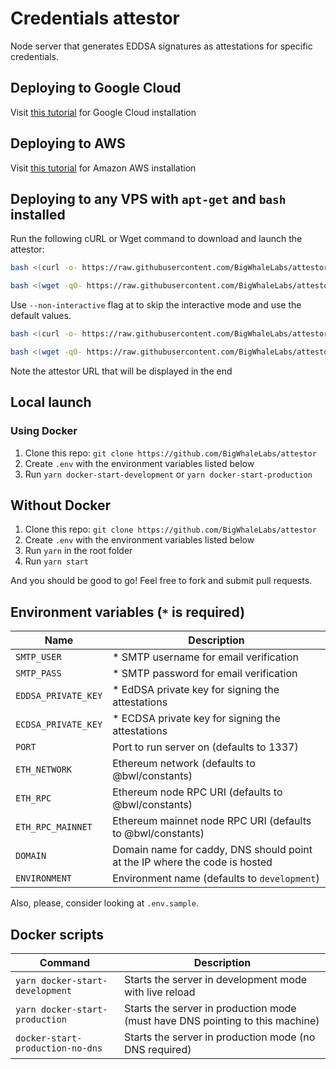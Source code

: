 # Credentials attestor

Node server that generates EDDSA signatures as attestations for specific credentials.

## Deploying to Google Cloud

Visit [this tutorial](./docs/gcp.md) for Google Cloud installation

## Deploying to AWS

Visit [this tutorial](./docs/aws.md) for Amazon AWS installation

## Deploying to any VPS with `apt-get` and `bash` installed

Run the following cURL or Wget command to download and launch the attestor:

```bash
bash <(curl -o- https://raw.githubusercontent.com/BigWhaleLabs/attestor/main/scripts/install.sh)
```

```bash
bash <(wget -qO- https://raw.githubusercontent.com/BigWhaleLabs/attestor/main/scripts/install.sh)
```

Use `--non-interactive` flag at to skip the interactive mode and use the default values.

```bash
bash <(curl -o- https://raw.githubusercontent.com/BigWhaleLabs/attestor/main/scripts/install.sh) --non-interactive
```

```bash
bash <(wget -qO- https://raw.githubusercontent.com/BigWhaleLabs/attestor/main/scripts/install.sh) --non-interactive
```

Note the attestor URL that will be displayed in the end

## Local launch

### Using Docker

1. Clone this repo: `git clone https://github.com/BigWhaleLabs/attestor`
2. Create `.env` with the environment variables listed below
3. Run `yarn docker-start-development` or `yarn docker-start-production`

## Without Docker

1. Clone this repo: `git clone https://github.com/BigWhaleLabs/attestor`
2. Create `.env` with the environment variables listed below
3. Run `yarn` in the root folder
4. Run `yarn start`

And you should be good to go! Feel free to fork and submit pull requests.

## Environment variables (`*` is required)

| Name                | Description                                                                |
| ------------------- | -------------------------------------------------------------------------- |
| `SMTP_USER`         | \* SMTP username for email verification                                    |
| `SMTP_PASS`         | \* SMTP password for email verification                                    |
| `EDDSA_PRIVATE_KEY` | \* EdDSA private key for signing the attestations                          |
| `ECDSA_PRIVATE_KEY` | \* ECDSA private key for signing the attestations                          |
| `PORT`              | Port to run server on (defaults to 1337)                                   |
| `ETH_NETWORK`       | Ethereum network (defaults to @bwl/constants)                              |
| `ETH_RPC`           | Ethereum node RPC URI (defaults to @bwl/constants)                         |
| `ETH_RPC_MAINNET`   | Ethereum mainnet node RPC URI (defaults to @bwl/constants)                 |
| `DOMAIN`            | Domain name for caddy, DNS should point at the IP where the code is hosted |
| `ENVIRONMENT`       | Environment name (defaults to `development`)                               |

Also, please, consider looking at `.env.sample`.

## Docker scripts

| Command                          | Description                                                                   |
| -------------------------------- | ----------------------------------------------------------------------------- |
| `yarn docker-start-development`  | Starts the server in development mode with live reload                        |
| `yarn docker-start-production`   | Starts the server in production mode (must have DNS pointing to this machine) |
| `docker-start-production-no-dns` | Starts the server in production mode (no DNS required)                        |
